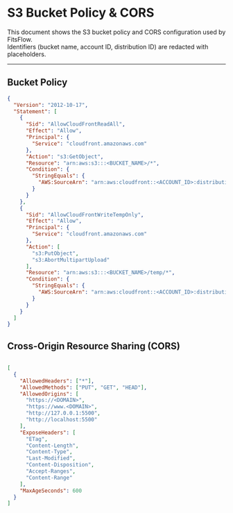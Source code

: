# S3 Bucket Policy & CORS

This document shows the S3 bucket policy and CORS configuration used by FitsFlow.  
Identifiers (bucket name, account ID, distribution ID) are redacted with placeholders.

---

## Bucket Policy

```json
{
  "Version": "2012-10-17",
  "Statement": [
    {
      "Sid": "AllowCloudFrontReadAll",
      "Effect": "Allow",
      "Principal": {
        "Service": "cloudfront.amazonaws.com"
      },
      "Action": "s3:GetObject",
      "Resource": "arn:aws:s3:::<BUCKET_NAME>/*",
      "Condition": {
        "StringEquals": {
          "AWS:SourceArn": "arn:aws:cloudfront::<ACCOUNT_ID>:distribution/<DIST_ID>"
        }
      }
    },
    {
      "Sid": "AllowCloudFrontWriteTempOnly",
      "Effect": "Allow",
      "Principal": {
        "Service": "cloudfront.amazonaws.com"
      },
      "Action": [
        "s3:PutObject",
        "s3:AbortMultipartUpload"
      ],
      "Resource": "arn:aws:s3:::<BUCKET_NAME>/temp/*",
      "Condition": {
        "StringEquals": {
          "AWS:SourceArn": "arn:aws:cloudfront::<ACCOUNT_ID>:distribution/<DIST_ID>"
        }
      }
    }
  ]
}
```

## Cross-Origin Resource Sharing (CORS)

```json

[
  {
    "AllowedHeaders": ["*"],
    "AllowedMethods": ["PUT", "GET", "HEAD"],
    "AllowedOrigins": [
      "https://<DOMAIN>",
      "https://www.<DOMAIN>",
      "http://127.0.0.1:5500",
      "http://localhost:5500"
    ],
    "ExposeHeaders": [
      "ETag",
      "Content-Length",
      "Content-Type",
      "Last-Modified",
      "Content-Disposition",
      "Accept-Ranges",
      "Content-Range"
    ],
    "MaxAgeSeconds": 600
  }
]
```
